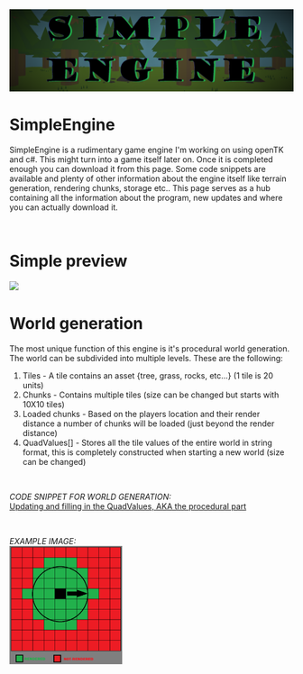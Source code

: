 <img src="https://github.com/TobiasSpilker/SimpleEngine/blob/main/Images/Layout/Banner_A.png">

# SimpleEngine
SimpleEngine is a rudimentary game engine I'm working on using openTK and c#. This might turn into a game itself later on. Once it is completed enough you can download it from this page. Some code snippets are available and plenty of other information about the engine itself like terrain generation, rendering chunks, storage etc.. This page serves as a hub containing all the information about the program, new updates and where you can actually download it.

<br />

# Simple preview
<img src="https://github.com/TobiasSpilker/SimpleEngine/blob/main/Images/Layout/Preview_GIF.gif">

<br />

# World generation
The most unique function of this engine is it's procedural world generation. The world can be subdivided into multiple levels. These are the following:
1. Tiles - A tile contains an asset {tree, grass, rocks, etc...} (1 tile is 20 units)
2. Chunks - Contains multiple tiles (size can be changed but starts with 10X10 tiles)
3. Loaded chunks - Based on the players location and their render distance a number of chunks will be loaded (just beyond the render distance)
4. QuadValues[] - Stores all the tile values of the entire world in string format, this is completely constructed when starting a new world (size can be changed)

<br />

_CODE SNIPPET FOR WORLD GENERATION:_ <br />
[Updating and filling in the QuadValues, AKA the procedural part](https://github.com/TobiasSpilker/SimpleEngine/blob/main/Code%20Snippets/WorldGeneration/QuadValues.cs)

<br />

_EXAMPLE IMAGE:_ <br />
<img src="https://github.com/TobiasSpilker/SimpleEngine/blob/main/Images/Layout/ChunkExample.png" width="200">
